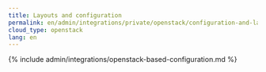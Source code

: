 ```yaml
---
title: Layouts and configuration
permalink: en/admin/integrations/private/openstack/сonfiguration-and-layout-scheme.html
cloud_type: openstack
lang: en
---
```


{% include admin/integrations/openstack-based-configuration.md %}
